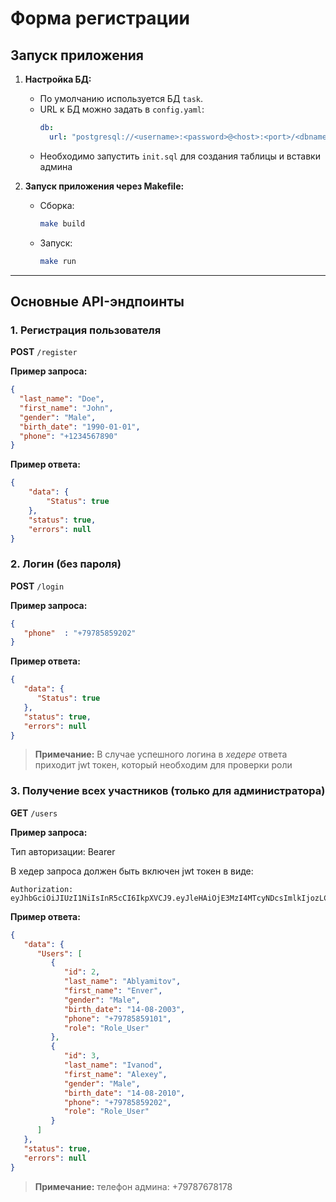 # Форма регистрации

## Запуск приложения

1. **Настройка БД:**
    - По умолчанию используется БД `task`.
    - URL к БД можно задать в `config.yaml`:
      ```yaml
      db:
        url: "postgresql://<username>:<password>@<host>:<port>/<dbname>"
      ```
    - Необходимо запустить `init.sql` для создания таблицы и вставки админа 

2. **Запуск приложения через Makefile:**
    - Сборка:
      ```bash
      make build
      ```
    - Запуск:
      ```bash
      make run
      ```

---

## Основные API-эндпоинты

### 1. Регистрация пользователя

**POST** `/register`

**Пример запроса:**
```json
{
  "last_name": "Doe",
  "first_name": "John",
  "gender": "Male",
  "birth_date": "1990-01-01",
  "phone": "+1234567890"
}
```
**Пример ответа:**
```json
{
    "data": {
        "Status": true
    },
    "status": true,
    "errors": null
}
```

### 2. Логин (без пароля)

**POST** `/login`

**Пример запроса:**
```json
{
   "phone"  : "+79785859202"
}
```
**Пример ответа:**
```json
{
   "data": {
      "Status": true
   },
   "status": true,
   "errors": null
}
```

> **Примечание:** В случае успешного логина в *хедере* ответа приходит jwt токен, который необходим для проверки роли

### 3. Получение всех участников (только для администратора)

**GET** `/users`

**Пример запроса:**

Тип авторизации: Bearer

В хедер запроса должен быть включен jwt токен в виде: 
```
Authorization: eyJhbGciOiJIUzI1NiIsInR5cCI6IkpXVCJ9.eyJleHAiOjE3MzI4MTcyNDcsImlkIjozLCJyb2xlIjoiUm9sZV9Vc2VyIn0.E9nzLIsrcIlGWVJ4WSTdl7nxKzKTVDOXT2rVCWSrs3k
```

**Пример ответа:**
```json
{
   "data": {
      "Users": [
         {
            "id": 2,
            "last_name": "Ablyamitov",
            "first_name": "Enver",
            "gender": "Male",
            "birth_date": "14-08-2003",
            "phone": "+79785859101",
            "role": "Role_User"
         },
         {
            "id": 3,
            "last_name": "Ivanod",
            "first_name": "Alexey",
            "gender": "Male",
            "birth_date": "14-08-2010",
            "phone": "+79785859202",
            "role": "Role_User"
         }
      ]
   },
   "status": true,
   "errors": null
}
```

> **Примечание:** телефон админа: +79787678178

